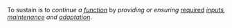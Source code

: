 To sustain is to *continue a [function](https://github.com/gcassel/Modular-Organization-Terminology/blob/master/terms/function.md)* by *providing or ensuring* [required](https://github.com/gcassel/Modular-Organization-Terminology/blob/master/terms/requirement.md) *[inputs](https://github.com/gcassel/Modular-Organization-Terminology/blob/master/terms/input.md), [maintenance](https://github.com/gcassel/Modular-Organization-Terminology/blob/master/terms/maintain.md) and [adaptation](https://github.com/gcassel/Modular-Organization-Terminology/blob/master/terms/adapt.md)*.
